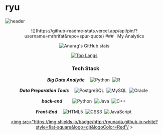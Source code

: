 # ryu
![header](https://capsule-render.vercel.app/api?type=slice&color=gradient&height=200&section=footer&text=To%20Become%20a%20DataScientist&fontSize=65)  

<div align="center">
![](https://github-readme-stats.vercel.app/api/pin/?username=mrhrifat&repo=spur-quote)
  ###  &nbsp; My Analytics

  ![Anurag's GitHub stats](https://github-readme-stats.vercel.app/api?username=ryunada&show_icons=true&theme=radical)

  [![Top Langs](https://github-readme-stats.vercel.app/api/top-langs/?username=ryunada&layout=compact)](https://github.com/anuraghazra/github-readme-stats) 


  ### &nbsp; Tech Stack
  <p></p>
  
  ***Big Data Analytic***　
  ![Python](https://img.shields.io/badge/Python-white?style=flat-square&logo=Python&logoColor=4672A1)&nbsp;
  ![R](https://img.shields.io/badge/R-white?style=flat-square&logo=R&logoColor=4672A1)&nbsp;
  
  ***Data Preparation Tools***　
  ![PostgreSQL](https://img.shields.io/badge/PostgreSQL-white?style=flat-square&logo=PostgreSQL&logoColor=557F9A)&nbsp;
  ![MySQL](https://img.shields.io/badge/MySQL-white?style=flat-square&logo=MySQL&logoColor=557F9A)&nbsp;
  ![Oracle](https://img.shields.io/badge/Oracle-white?style=flat-square&logo=Oracle&logoColor=B84F3C)&nbsp;
  
  ***back-end***　　
  ![Python](https://img.shields.io/badge/Python-white?style=flat-square&logo=Python&logoColor=4672A1)&nbsp;
  ![Java](https://img.shields.io/badge/Java-white?style=flat-square&logo=Java&logoColor=CF342F)&nbsp;
  ![C++](https://img.shields.io/badge/C++-white?style=flat-square&logo=C++&logoColor=CF342F)&nbsp;
  
  
  ***Front-End***　
  ![HTML5](https://img.shields.io/badge/HTML5-white?style=flat-square&logo=HTML5&logoColor=D65C37)&nbsp;
  ![CSS3](https://img.shields.io/badge/CSS3-white?style=flat-square&logo=CSS3&logoColor=3371B3)&nbsp;
  ![JavaScript](https://img.shields.io/badge/JavaScript-white?style=flat-square&logo=JavaScript&logoColor=F3E050)&nbsp;
  
  <a href="http://ryunada.github.io" target="_blank"><img src="https://img.shields.io/badge/http://ryunada.github.io-white?style=flat-square&logo=git&logoColor=Red"/ >
  </a>
  
  <p></p>

</div>

